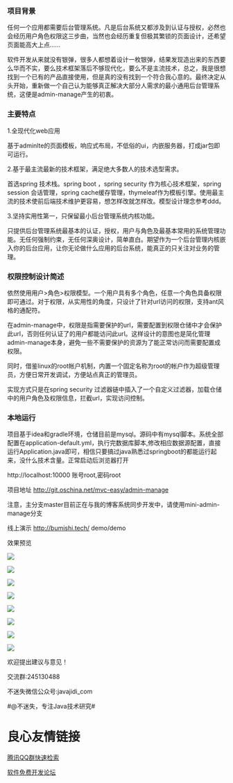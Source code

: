 ### 项目背景

任何一个应用都需要后台管理系统。凡是后台系统又都涉及到认证与授权，必然也会经历用户角色权限这三步曲，当然也会经历重复但极其繁锁的页面设计，还希望页面能高大上点......

软件开发从来就没有银弹，很多人都想着设计一枚银弹，结果发现造出来的东西要么华而不实，要么技术框架落后不够现代化，要么不是主流技术，总之，我是很想找到一个已有的产品直接使用，但是真的没有找到一个符合我心意的。最终决定从头开始，重新做一个自己认为能够真正解决大部分人需求的最小通用后台管理系统，这便是admin-manage产生的初衷。

### 主要特点

1.全现代化web应用

基于adminlte的页面模板，响应式布局，不低俗的ui，内嵌服务器，打成jar包即可运行。

2.基于最主流最新的技术框架，满足绝大多数人的技术选型需求。

首选spring 技术栈。spring boot ，spring security 作为核心技术框架，spring session 会话管理，spring cache缓存管理，thymeleaf作为模板引擎。使用最主流的技术使前后端技术维护更容易，想怎样改就怎样改。模型设计理念参考ddd。

3.坚持实用性第一，只保留最小后台管理系统内核功能。

只提供后台管理系统最基本的认证，授权，用户与角色及最基本常用的系统管理功能。无任何强制约束，无任何深奥设计，简单直白。期望作为一个后台管理内核嵌入你的后台应用，让你无论做什么应用的后台系统，能真正的只关注对业务的管理。

### 权限控制设计简述

依然使用用户>角色>权限模型。一个用户具有多个角色，任意一个角色具备权限即可通过。对于权限，从实用性的角度，只设计了针对url访问的权限，支持ant风格的通配符。

在admin-manage中，权限是指需要保护的url，需要配置到权限仓储中才会保护此url，否则任何认证了的用户都能访问此url。这样设计的意图也是简化管理admin-manage本身，避免一些不需要保护的资源为了能正常访问而需要配置成权限。

同时，借鉴linux的root帐户机制，内置一个固定名称为root的帐户作为超级管理员，方便日常开发调试，方便站点真正的管理员。

实现方式只是在spring security 过滤器链中插入了一个自定义过滤器，加载仓储中的用户角色及权限信息，拦截url，实现访问控制。

### 本地运行

项目基于idea和gradle环境，仓储目前是mysql。源码中有mysql脚本。系统全部配置在application-default.yml，执行完数据库脚本,修改相应数据源配置，直接运行Application.java即可，相信只要搞过java熟悉过springboot的都能运行起来，没什么技术含量。正常启动后浏览器打开

http://localhost:10000
账号root,密码root

项目地址
http://git.oschina.net/mvc-easy/admin-manage

注意，主分支master目前正在与我的博客系统同步开发中，请使用mini-admin-manage分支

线上演示
http://bumishi.tech/
demo/demo

效果预览

![](http://static.bumishi.cn/148355085170397411483489760.png)

![](http://static.bumishi.cn/148355045503045612.png)

![](http://static.bumishi.cn/148355056063349363.png)

![](http://static.bumishi.cn/148355059351757554.png)

![](http://static.bumishi.cn/148355062169961005.png)

![](http://static.bumishi.cn/148355063767313646.png)

![](http://static.bumishi.cn/1483550655186842admin1.png)

![](http://static.bumishi.cn/1483550671566486admin2.png)


欢迎提出建议与意见！

交流群:245130488

不迷失微信公众号:javajidi_com

#@不迷失，专注Java技术研究#


 # 良心友情链接

[腾讯QQ群快速检索](http://u.720life.cn/s/8cf73f7c)

[软件免费开发论坛](http://u.720life.cn/s/bbb01dc0)